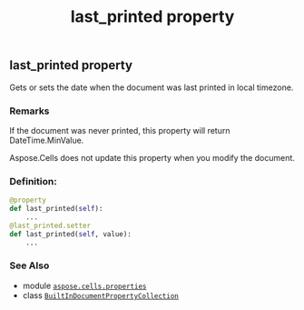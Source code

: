 ﻿---
title: last_printed property
second_title: Aspose.Cells for Python via .NET API References
description: 
type: docs
weight: 240
url: /aspose.cells.properties/builtindocumentpropertycollection/last_printed/
is_root: false
---

## last_printed property


Gets or sets the date when the document was last printed in local timezone.

### Remarks 


If the document was never printed, this property will return DateTime.MinValue.


Aspose.Cells does not update this property when you modify the document.
### Definition:
```python
@property
def last_printed(self):
    ...
@last_printed.setter
def last_printed(self, value):
    ...
```

### See Also
* module [`aspose.cells.properties`](../../)
* class [`BuiltInDocumentPropertyCollection`](/cells/python-net/aspose.cells.properties/builtindocumentpropertycollection)
